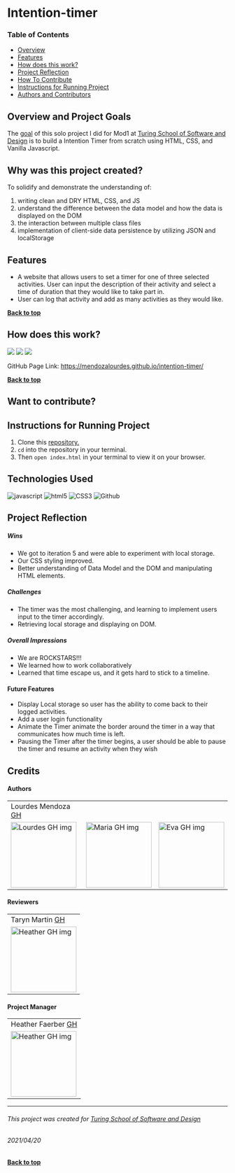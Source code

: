 # Intention-timer
### Table of Contents
- [Overview](#overview-and-project-goals)
- [Features](#features)
- [How does this work?](#how-does-this-work)
- [Project Reflection](#project-reflection)
- [How To Contribute](#want-to-contribute)
- [Instructions for Running Project](#Instructions-for-running-project)
- [Authors and Contributors](#credits)

## Overview and Project Goals
The [goal](https://frontend.turing.edu/projects/module-1/intention-timer-group.html) of this solo project I did for Mod1 at [Turing School of Software and Design](https://turing.io/) is to build a Intention Timer from scratch using HTML, CSS, and Vanilla Javascript.

## Why was this project created?
To solidify and demonstrate the understanding of:
1. writing clean and DRY HTML, CSS, and JS
2. understand the difference between the data model and how the data is displayed on the DOM
3. the interaction between multiple class files
4. implementation of client-side data persistence by utilizing JSON and localStorage

## Features
* A website that allows users to set a timer for one of three selected activities. User can input the description of their activity and select a time of duration that they would like to take part in.
* User can log that activity and add as many activities as they would like.

**[Back to top](#table-of-contents)**

## How does this work?
![](https://media.giphy.com/media/aE6dS8OlcsJiMfkS3P/giphy.gif)
![](https://media.giphy.com/media/LfvB6kvEvjl1uezXft/giphy.gif)
![](https://media.giphy.com/media/zHed9YRlHKHE47LnzB/giphy.gif)  

GitHub Page Link: https://mendozalourdes.github.io/intention-timer/ 

**[Back to top](#table-of-contents)**

## Want to contribute?


## Instructions for Running Project
1. Clone this [repository.](https://github.com/mendozalourdes)
2. `cd` into the repository in your terminal.
3. Then `open index.html` in your terminal to view it on your browser.

## Technologies Used
<p align="left">
  <img src="https://img.shields.io/badge/javascript%20-%23323330.svg?&style=for-the-badge&logo=javascript&logoColor=%23F7DF1E" alt="javascript" />
  <img src="https://img.shields.io/badge/html5%20-%23E34F26.svg?&style=for-the-badge&logo=html5&logoColor=white" alt="html5"/>
  <img src="https://img.shields.io/badge/css3%20-%231572B6.svg?&style=for-the-badge&logo=css3&logoColor=white" alt="CSS3"/>
  <img src="https://img.shields.io/badge/GitHub-100000?style=for-the-badge&logo=github&logoColor=white" alt="Github" />
</p>

## Project Reflection

##### Wins
* We got to iteration 5 and were able to experiment with local storage.
* Our CSS styling improved.
* Better understanding of Data Model and the DOM and manipulating HTML elements.

##### Challenges
* The timer was the most challenging, and learning to implement users input to the timer accordingly.  
* Retrieving local storage and displaying on DOM.

##### Overall Impressions
* We are ROCKSTARS!!!
* We learned how to work collaboratively
* Learned that time escape us, and it gets hard to stick to a timeline.

#### Future Features
* Display Local storage so user has the ability to come back to their logged activities.
* Add a user login functionality
* Animate the Timer animate the border around the timer in a way that communicates how much time is left.
* Pausing the Timer after the timer begins, a user should be able to pause the timer and resume an activity when they wish

## Credits
#### Authors
<table>
    <tr>
        <td> Lourdes Mendoza <a href="https://github.com/mendozalourdes/intention-timer">GH</td>
    </tr>
    </tr>
    <td><img src="https://avatars.githubusercontent.com/u/78240633?v=4" alt="Lourdes GH img"
 width="150" height="auto" /></td>
 <td><img src="https://avatars.githubusercontent.com/u/76507607?v=4" alt="Maria GH img"
width="150" height="auto" /></td>
<td><img src="https://avatars.githubusercontent.com/u/68021391?v=4" alt="Eva GH img"
width="150" height="auto" /></td>
    </tr>
</table>

#### Reviewers
<table>
    <tr>
         <td> Taryn Martin <a href="https://github.com/tarynmartin">GH</td>
    </tr>
    </tr>
    <td><img src="https://avatars.githubusercontent.com/u/18726699?v=4" alt="Heather GH img"
 width="150" height="auto" /></td>
</tr>
</table>

#### Project Manager
<table>
    <tr>
         <td> Heather Faerber <a href="https://github.com/hfaerber">GH</td>
    </tr>
    </tr>
    <td><img src="https://avatars.githubusercontent.com/u/48163945?v=4" alt="Heather GH img"
 width="150" height="auto" /></td>
</tr>
</table>

**************************************************************************
###### This project was created for [Turing School of Software and Design](https://turing.io/)
###### 2021/04/20
**[Back to top](#table-of-contents)**
